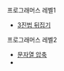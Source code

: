프로그래머스 레벨1

- [3진법 뒤집기](https://school.programmers.co.kr/learn/courses/30/lessons/68935)

프로그래머스 레벨2
- [문자열 압축](https://school.programmers.co.kr/tryouts/71854/challenges)
- 
